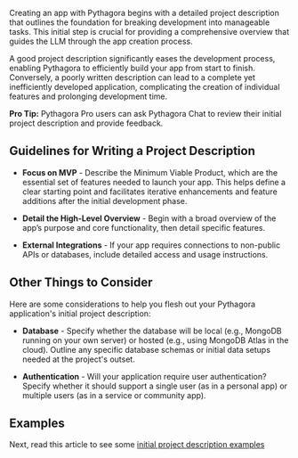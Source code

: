 Creating an app with Pythagora begins with a detailed project description that outlines the foundation for breaking development into manageable tasks. This initial step is crucial for providing a comprehensive overview that guides the LLM through the app creation process.

A good project description significantly eases the development process, enabling Pythagora to efficiently build your app from start to finish. Conversely, a poorly written description can lead to a complete yet inefficiently developed application, complicating the creation of individual features and prolonging development time.

**Pro Tip:** Pythagora Pro users can ask Pythagora Chat to review their initial project description and provide feedback.

## Guidelines for Writing a Project Description

- **Focus on MVP** - Describe the Minimum Viable Product, which are the essential set of features needed to launch your app. This helps define a clear starting point and facilitates iterative enhancements and feature additions after the initial development phase.

- **Detail the High-Level Overview** - Begin with a broad overview of the app’s purpose and core functionality, then detail specific features.

- **External Integrations** - If your app requires connections to non-public APIs or databases, include detailed access and usage instructions.

## Other Things to Consider
Here are some considerations to help you flesh out your Pythagora application's initial project description:

- **Database** - Specify whether the database will be local (e.g., MongoDB running on your own server) or hosted (e.g., using MongoDB Atlas in the cloud). Outline any specific database schemas or initial data setups needed at the project's outset.

- **Authentication** - Will your application require user authentication? Specify whether it should support a single user (as in a personal app) or multiple users (as in a service or community app).

## Examples
Next, read this article to see some [initial project description examples](https://github.com/Pythagora-io/gpt-pilot/wiki/Initial-project-description-examples)
